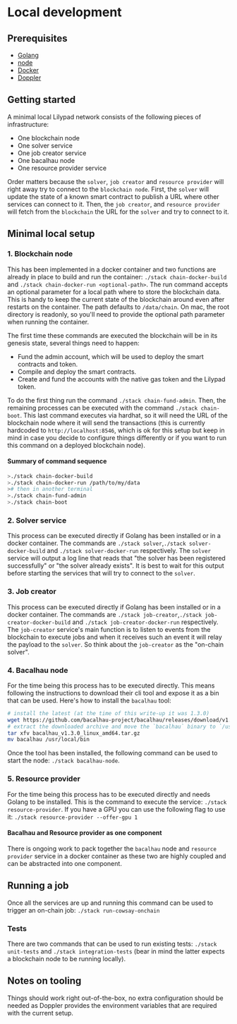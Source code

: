 # Local development

## Prerequisites

- [Golang](https://go.dev/doc/install)
- [node](https://nodejs.org/en/download/package-manager)
- [Docker](https://docs.docker.com/engine/install/)
- [Doppler](https://docs.doppler.com/docs/install-cli)

## Getting started

A minimal local Lilypad network consists of the following pieces of infrastructure:

- One blockchain node
- One solver service
- One job creator service
- One bacalhau node
- One resource provider service

Order matters because the `solver`, `job creator` and `resource provider` will right away try to connect to the `blockchain node`. First, the `solver` will update the state of a known smart contract to publish a URL where other services can connect to it. Then, the `job creator`, and `resource provider` will fetch from the `blockchain` the URL for the `solver` and try to connect to it.

## Minimal local setup

### 1. Blockchain node

This has been implemented in a docker container and two functions are already in place to build and run the container: `./stack chain-docker-build` and `./stack chain-docker-run <optional-path>`. The run command accepts an optional parameter for a local path where to store the blockchain data. This is handy to keep the current state of the blockchain around even after restarts on the container. The path defaults to `/data/chain`. On mac, the root directory is readonly, so you'll need to provide the optional path parameter when running the container.

The first time these commands are executed the blockchain will be in its genesis state, several things need to happen:

- Fund the admin account, which will be used to deploy the smart contracts and token.
- Compile and deploy the smart contracts.
- Create and fund the accounts with the native gas token and the Lilypad token.

To do the first thing run the command `./stack chain-fund-admin`. Then, the remaining processes can be executed with the command `./stack chain-boot`. This last command executes via hardhat, so it will need the URL of the blockchain node where it will send the transactions (this is currently hardcoded to `http://localhost:8546`, which is ok for this setup but keep in mind in case you decide to configure things differently or if you want to run this command on a deployed blockchain node).

#### Summary of command sequence
```sh
>./stack chain-docker-build
>./stack chain-docker-run /path/to/my/data
># then in another terminal
>./stack chain-fund-admin
>./stack chain-boot
```

### 2. Solver service

This process can be executed directly if Golang has been installed or in a docker container. The commands are `./stack solver`,`./stack solver-docker-build` and `./stack solver-docker-run` respectively. The `solver` service will output a log line that reads that "the solver has been registered successfully" or "the solver already exists". It is best to wait for this output before starting the services that will try to connect to the `solver`.

### 3. Job creator

This process can be executed directly if Golang has been installed or in a docker container. The commands are `./stack job-creator`,`./stack job-creator-docker-build` and `./stack job-creator-docker-run` respectively. The `job-creator` service's main function is to listen to events from the blockchain to execute jobs and when it receives such an event it will relay the payload to the `solver`. So think about the `job-creator` as the "on-chain solver".

### 4. Bacalhau node

For the time being this process has to be executed directly. This means following the instructions to download their cli tool and expose it as a bin that can be used. Here's how to install the `bacalhau` tool:

```sh
# install the latest (at the time of this write-up it was 1.3.0)
wget https://github.com/bacalhau-project/bacalhau/releases/download/v1.3.0/bacalhau_v1.3.0_linux_amd64.tar.gz
# extract the downloaded archive and move the `bacalhau` binary to `/usr/local/bin`
tar xfv bacalhau_v1.3.0_linux_amd64.tar.gz
mv bacalhau /usr/local/bin
```

Once the tool has been installed, the following command can be used to start the node: `./stack bacalhau-node`.

### 5. Resource provider

For the time being this process has to be executed directly and needs Golang to be installed. This is the command to execute the service: `./stack resource-provider`. If you have a GPU you can use the following flag to use it: `./stack resource-provider --offer-gpu 1`

#### Bacalhau and Resource provider as one component

There is ongoing work to pack together the `bacalhau` node and `resource provider` service in a docker container as these two are highly coupled and can be abstracted into one component.

## Running a job

Once all the services are up and running this command can be used to trigger an on-chain job: `./stack run-cowsay-onchain`

### Tests

There are two commands that can be used to run existing tests: `./stack unit-tests` and `./stack integration-tests` (bear in mind the latter expects a blockchain node to be running locally).

## Notes on tooling

Things should work right out-of-the-box, no extra configuration should be needed as Doppler provides the environment variables that are required with the current setup.
